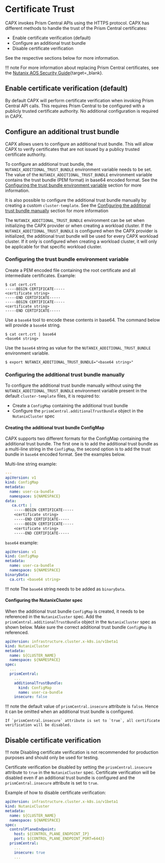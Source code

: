 # Certificate Trust

CAPX invokes Prism Central APIs using the HTTPS protocol. CAPX has different methods to handle the trust of the Prism Central certificates:

- Enable certificate verification (default)
- Configure an additional trust bundle
- Disable certificate verification

See the respective sections below for more information.

!!! note
    For more information about replacing Prism Central certificates, see the [Nutanix AOS Security Guide](https://portal.nutanix.com/page/documents/details?targetId=Nutanix-Security-Guide-v6_5:mul-security-ssl-certificate-pc-t.html){target=_blank}.

## Enable certificate verification (default)
By default CAPX will perform certificate verification when invoking Prism Central API calls. This requires Prism Central to be configured with a publicly trusted certificate authority. 
No additional configuration is required in CAPX.

## Configure an additional trust bundle
CAPX allows users to configure an additional trust bundle. This will allow CAPX to verify certificates that are not issued by a publicy trusted certificate authority. 

To configure an additional trust bundle, the `NUTANIX_ADDITIONAL_TRUST_BUNDLE` environment variable needs to be set. The value of the `NUTANIX_ADDITIONAL_TRUST_BUNDLE` environment variable contains the trust bundle (PEM format) in base64 encoded format. See the [Configuring the trust bundle environment variable](#configuring-the-trust-bundle-environment-variable) section for more information.

It is also possible to configure the additional trust bundle manually by creating a custom `cluster-template`. See the [Configuring the additional trust bundle manually](#configuring-the-additional-trust-bundle-manually)  section for more information

The `NUTANIX_ADDITIONAL_TRUST_BUNDLE` environment can be set when initializing the CAPX provider or when creating a workload cluster. If the `NUTANIX_ADDITIONAL_TRUST_BUNDLE` is configured when the CAPX provider is initialized, the additional trust bundle will be used for every CAPX workload cluster. If it only is configured when creating a workload cluster, it will only be applicable for that specific workload cluster.


### Configuring the trust bundle environment variable

Create a PEM encoded file containing the root certificate and all intermediate certificates. Example:
```
$ cat cert.crt
-----BEGIN CERTIFICATE-----
<certificate string>
-----END CERTIFICATE-----
-----BEGIN CERTIFICATE-----
<certificate string>
-----END CERTIFICATE-----
```

Use a `base64` tool to encode these contents in base64. The command below will provide a `base64` string.
```
$ cat cert.crt | base64
<base64 string>
```
Use the `base64` string as value for the `NUTANIX_ADDITIONAL_TRUST_BUNDLE` environment variable.
```
$ export NUTANIX_ADDITIONAL_TRUST_BUNDLE="<base64 string>"
```

### Configuring the additional trust bundle manually

To configure the additional trust bundle manually without using the `NUTANIX_ADDITIONAL_TRUST_BUNDLE` environment variable present in the default `cluster-template` files, it is required to:

- Create a `ConfigMap` containing the additional trust bundle
- Configure the `prismCentral.additionalTrustBundle` object in the `NutanixCluster` spec

#### Creating the additional trust bundle ConfigMap

CAPX supports two different formats for the ConfigMap containing the additional trust bundle. The first one is to add the additional trust bundle as a multi-line string in the `ConfigMap`, the second option is to add the trust bundle in `base64` encoded format. See the examples below.

Multi-line string example:
```YAML
---
apiVersion: v1
kind: ConfigMap
metadata:
  name: user-ca-bundle
  namespace: ${NAMESPACE}
data:
   ca.crt: |
    -----BEGIN CERTIFICATE-----
    <certificate string>
    -----END CERTIFICATE-----
    -----BEGIN CERTIFICATE-----
    <certificate string>
    -----END CERTIFICATE-----
```

`base64` example:

```YAML
apiVersion: v1
kind: ConfigMap
metadata:
  name: user-ca-bundle
  namespace: ${NAMESPACE}
binaryData:
  ca.crt: <base64 string>
```

!!! note
    The `base64` string needs to be added as `binaryData`.


#### Configuring the NutanixCluster spec

When the additional trust bundle `ConfigMap` is created, it needs to be referenced in the `NutanixCluster` spec. Add the `prismCentral.additionalTrustBundle` object in the `NutanixCluster` spec as shown below. Make sure the correct additional trust bundle `ConfigMap` is referenced.

```YAML
apiVersion: infrastructure.cluster.x-k8s.io/v1beta1
kind: NutanixCluster
metadata:
  name: ${CLUSTER_NAME}
  namespace: ${NAMESPACE}
spec:
  ...
  prismCentral:
    ...
    additionalTrustBundle:
      kind: ConfigMap
      name: user-ca-bundle
    insecure: false
```

!!! note
    the default value of `prismCentral.insecure` attribute is `false`. Hence it can be omitted when an additional trust bundle is configured. 
    
    If `prismCentral.insecure` attribute is set to `true`, all certificate verification will be disabled. 


## Disable certificate verification

!!! note
    Disabling certificate verification is not recommended for production purposes and should only be used for testing.


Certificate verification be disabled by setting the `prismCentral.insecure` attribute to `true` in the `NutanixCluster` spec. Certificate verification will be disabled even if an additional trust bundle is configured and the `prismCentral.insecure` attribute is set to `true`. 

Example of how to disable certificate verification:

```YAML
apiVersion: infrastructure.cluster.x-k8s.io/v1beta1
kind: NutanixCluster
metadata:
  name: ${CLUSTER_NAME}
  namespace: ${NAMESPACE}
spec:
  controlPlaneEndpoint:
    host: ${CONTROL_PLANE_ENDPOINT_IP}
    port: ${CONTROL_PLANE_ENDPOINT_PORT=6443}
  prismCentral:
    ...
    insecure: true
    ...
```